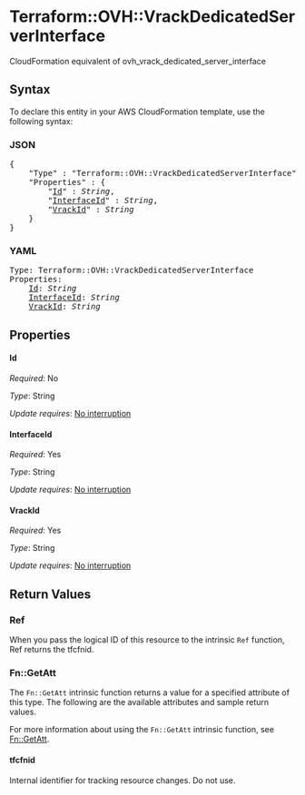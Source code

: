 # Terraform::OVH::VrackDedicatedServerInterface

CloudFormation equivalent of ovh_vrack_dedicated_server_interface

## Syntax

To declare this entity in your AWS CloudFormation template, use the following syntax:

### JSON

<pre>
{
    "Type" : "Terraform::OVH::VrackDedicatedServerInterface",
    "Properties" : {
        "<a href="#id" title="Id">Id</a>" : <i>String</i>,
        "<a href="#interfaceid" title="InterfaceId">InterfaceId</a>" : <i>String</i>,
        "<a href="#vrackid" title="VrackId">VrackId</a>" : <i>String</i>
    }
}
</pre>

### YAML

<pre>
Type: Terraform::OVH::VrackDedicatedServerInterface
Properties:
    <a href="#id" title="Id">Id</a>: <i>String</i>
    <a href="#interfaceid" title="InterfaceId">InterfaceId</a>: <i>String</i>
    <a href="#vrackid" title="VrackId">VrackId</a>: <i>String</i>
</pre>

## Properties

#### Id

_Required_: No

_Type_: String

_Update requires_: [No interruption](https://docs.aws.amazon.com/AWSCloudFormation/latest/UserGuide/using-cfn-updating-stacks-update-behaviors.html#update-no-interrupt)

#### InterfaceId

_Required_: Yes

_Type_: String

_Update requires_: [No interruption](https://docs.aws.amazon.com/AWSCloudFormation/latest/UserGuide/using-cfn-updating-stacks-update-behaviors.html#update-no-interrupt)

#### VrackId

_Required_: Yes

_Type_: String

_Update requires_: [No interruption](https://docs.aws.amazon.com/AWSCloudFormation/latest/UserGuide/using-cfn-updating-stacks-update-behaviors.html#update-no-interrupt)

## Return Values

### Ref

When you pass the logical ID of this resource to the intrinsic `Ref` function, Ref returns the tfcfnid.

### Fn::GetAtt

The `Fn::GetAtt` intrinsic function returns a value for a specified attribute of this type. The following are the available attributes and sample return values.

For more information about using the `Fn::GetAtt` intrinsic function, see [Fn::GetAtt](https://docs.aws.amazon.com/AWSCloudFormation/latest/UserGuide/intrinsic-function-reference-getatt.html).

#### tfcfnid

Internal identifier for tracking resource changes. Do not use.

